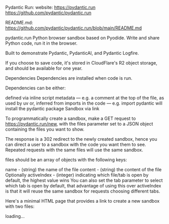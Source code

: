 Pydantic Run:
website: https://pydantic.run
https://github.com/pydantic/pydantic.run

README.md: https://github.com/pydantic/pydantic.run/blob/main/README.md

pydantic.run
Python browser sandbox based on Pyodide. Write and share Python code, run it in the browser.

Built to demonstrate Pydantic, PydanticAI, and Pydantic Logfire.

If you choose to save code, it's stored in CloudFlare's R2 object storage, and should be available for one year.

Dependencies
Dependencies are installed when code is run.

Dependencies can be either:

defined via inline script metadata — e.g. a comment at the top of the file, as used by uv
or, inferred from imports in the code — e.g. import pydantic will install the pydantic package
Sandbox via link

To programmatically create a sandbox, make a GET request to https://pydantic.run/new, with the files parameter set to a JSON object containing the files you want to show.

The response is a 302 redirect to the newly created sandbox, hence you can direct a user to a sandbox with the code you want them to see. Repeated requests with the same files will use the same sandbox.

files should be an array of objects with the following keys:

name - (string) the name of the file
content - (string) the content of the file
Optionally activeIndex - (integer) indicating which file/tab is open by default, the highest value wins
You can also set the tab parameter to select which tab is open by default, that advantage of using this over activeIndex is that it will reuse the same sandbox for requests choosing different tabs.

Here's a minimal HTML page that provides a link to create a new sandbox with two files:

<div>loading...</div>
<script>
  const files = [
    {
      name: 'main.py',
      content: 'print("This is an example!")',
      activeIndex: 1,
    },
    {
      name: 'another.py',
      content: 'x = 42\nprint(f"The answer is {x}")',
    },
  ]
  const redirectUrl = new URL('https://pydantic.run/new')
  redirectUrl.searchParams.append('files', JSON.stringify(files))
  document.querySelector('div').innerHTML = `<a href="${redirectUrl}">Click here to create a new sandbox</a>`
</script>